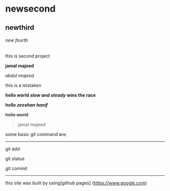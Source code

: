 # newsecond
## newthird
###### new fourth
this is second project

**jamal majeed**

*abdul majeed*

this is a mistaken

**hello world _slow and steady_ wins the race**

***hello zeeshan hanif***

~~hello world~~

> jamal majeed

some basic git command are:
***
git add 

git status

git commit

***

this site was built by using[github pages] (https://www.google.com)

